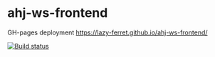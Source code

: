 # ahj-ws-frontend

GH-pages deployment https://lazy-ferret.github.io/ahj-ws-frontend/

[![Build status](https://ci.appveyor.com/api/projects/status/xqlt73syviktpxxs/branch/master?svg=true)](https://ci.appveyor.com/project/Lazy-ferret/ahj-ws-frontend/branch/master)
